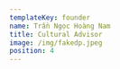 ```yaml
---
templateKey: founder
name: Trần Ngọc Hoàng Nam
title: Cultural Advisor
image: /img/fakedp.jpeg
position: 4
---
```


